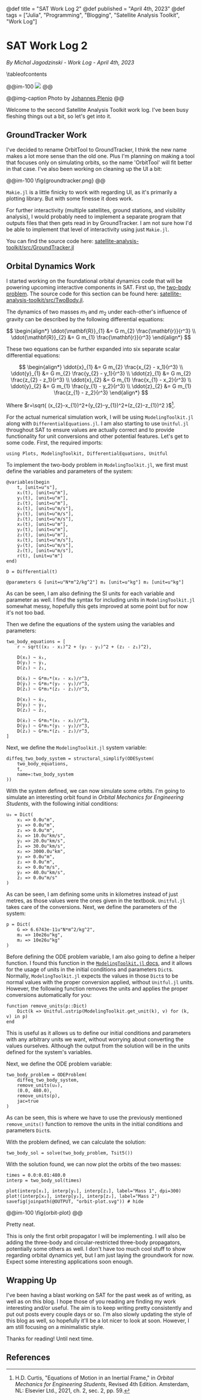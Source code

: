 @def title = "SAT Work Log 2"
@def published = "April 4th, 2023"
@def tags = ["Julia", "Programming", "Blogging", "Satellite Analysis Toolkit", "Work Log"]

# SAT Work Log 2

_By Michal Jagodzinski - Work Log - April 4th, 2023_

\tableofcontents

<!-- @def reeval = true -->

@@im-100
![](https://source.unsplash.com/DKix6Un55mw)
@@

@@img-caption
Photo by [Johannes Plenio](https://unsplash.com/photos/DKix6Un55mw)
@@

Welcome to the second Satellite Analysis Toolkit work log. I've been busy fleshing things out a bit, so let's get into it.

## GroundTracker Work

I've decided to rename OrbitTool to GroundTracker, I think the new name makes a lot more sense than the old one. Plus I'm planning on making a tool that focuses only on simulating orbits, so the name 'OrbitTool' will fit better in that case. I've also been working on cleaning up the UI a bit:

@@im-100
\fig{groundtracker.png}
@@

`Makie.jl` is a little finicky to work with regarding UI, as it's primarily a plotting library. But with some finesse it does work.

For further interactivity (multiple satellites, ground stations, and visibility analysis), I would probably need to implement a separate program that outputs files that then gets read in by GroundTracker. I am not sure how I'd be able to implement that level of interactivity using just `Makie.jl`.

You can find the source code here: [satellite-analysis-toolkit/src/GroundTracker.jl](https://github.com/MichaszJ/satellite-analysis-toolkit/blob/main/src/GroundTracker.jl)

## Orbital Dynamics Work

I started working on the foundational orbital dynamics code that will be powering upcoming interactive components in SAT. First up, the [two-body problem](https://en.wikipedia.org/wiki/Two-body_problem). The source code for this section can be found here: [satellite-analysis-toolkit/src/TwoBody.jl](https://github.com/MichaszJ/satellite-analysis-toolkit/blob/main/src/TwoBody.jl).

The dynamics of two masses $m_1$ and $m_2$ under each-other's influence of gravity can be described by the following differential equations:

$$
\begin{align*}
\ddot{\mathbf{R}}_{1} &= G m_{2} \frac{\mathbf{r}}{r^3} \\
\ddot{\mathbf{R}}_{2} &= G m_{1} \frac{\mathbf{r}}{r^3}
\end{align*}
$$

These two equations can be further expanded into six separate scalar differential equations:

$$
\begin{align*}
\ddot{x}_{1} &= G m_{2} \frac{x_{2} - x_1}{r^3} \\
\ddot{y}_{1} &= G m_{2} \frac{y_{2} - y_1}{r^3} \\
\ddot{z}_{1} &= G m_{2} \frac{z_{2} - z_1}{r^3} \\
\ddot{x}_{2} &= G m_{1} \frac{x_{1} - x_2}{r^3} \\
\ddot{y}_{2} &= G m_{1} \frac{y_{1} - y_2}{r^3} \\
\ddot{z}_{2} &= G m_{1} \frac{z_{1} - z_2}{r^3}
\end{align*}
$$

Where $r=\sqrt{ (x_{2}-x_{1})^2+(y_{2}-y_{1})^2+(z_{2}-z_{1})^2 }$[^1].

For the actual numerical simulation work, I will be using `ModelingToolkit.jl` along with `DifferentialEquations.jl`. I am also starting to use `Unitful.jl` throughout SAT to ensure values are actually correct and to provide functionality for unit conversions and other potential features. Let's get to some code. First, the required imports:

```julia:imports
using Plots, ModelingToolkit, DifferentialEquations, Unitful
```

To implement the two-body problem in `ModelingToolkit.jl`, we first must define the variables and parameters of the system:

```julia:definitions
@variables(begin
    t, [unit=u"s"],
    x₁(t), [unit=u"m"],
    y₁(t), [unit=u"m"],
    z₁(t), [unit=u"m"],
    ẋ₁(t), [unit=u"m/s"],
    ẏ₁(t), [unit=u"m/s"],
    ż₁(t), [unit=u"m/s"],
    x₂(t), [unit=u"m"],
    y₂(t), [unit=u"m"],
    z₂(t), [unit=u"m"],
    ẋ₂(t), [unit=u"m/s"],
    ẏ₂(t), [unit=u"m/s"],
    ż₂(t), [unit=u"m/s"],
    r(t), [unit=u"m"]
end)

D = Differential(t)

@parameters G [unit=u"N*m^2/kg^2"] m₁ [unit=u"kg"] m₂ [unit=u"kg"]
```

As can be seen, I am also defining the SI units for each variable and parameter as well. I find the syntax for including units in `ModelingToolkit.jl` somewhat messy, hopefully this gets improved at some point but for now it's not too bad.

Then we define the equations of the system using the variables and parameters:

```julia:eqns
two_body_equations = [
    r ~ sqrt((x₂ - x₁)^2 + (y₂ - y₁)^2 + (z₂ - z₁)^2),

    D(x₁) ~ ẋ₁,
    D(y₁) ~ ẏ₁,
    D(z₁) ~ ż₁,

    D(ẋ₁) ~ G*m₂*(x₂ - x₁)/r^3,
    D(ẏ₁) ~ G*m₂*(y₂ - y₁)/r^3,
    D(ż₁) ~ G*m₂*(z₂ - z₁)/r^3,

    D(x₂) ~ ẋ₂,
    D(y₂) ~ ẏ₂,
    D(z₂) ~ ż₂,

    D(ẋ₂) ~ G*m₁*(x₁ - x₂)/r^3,
    D(ẏ₂) ~ G*m₁*(y₁ - y₂)/r^3,
    D(ż₂) ~ G*m₁*(z₁ - z₂)/r^3,
]
```

Next, we define the `ModelingToolkit.jl` system variable:

```julia:sys
diffeq_two_body_system = structural_simplify(ODESystem(
    two_body_equations,
    t,
    name=:two_body_system
))
```

With the system defined, we can now simulate some orbits. I'm going to simulate an interesting orbit found in _Orbital Mechanics for Engineering Students_, with the following initial conditions:

```julia:init
u₀ = Dict(
    x₁ => 0.0u"m",
    y₁ => 0.0u"m",
    z₁ => 0.0u"m",
    ẋ₁ => 10.0u"km/s",
    ẏ₁ => 20.0u"km/s",
    ż₁ => 30.0u"km/s",
    x₂ => 3000.0u"km",
    y₂ => 0.0u"m",
    z₂ => 0.0u"m",
    ẋ₂ => 0.0u"m/s",
    ẏ₂ => 40.0u"km/s",
    ż₂ => 0.0u"m/s"
)
```

As can be seen, I am defining some units in kilometres instead of just metres, as those values were the ones given in the textbook. `Unitful.jl` takes care of the conversions. Next, we define the parameters of the system:

```julia:params
p = Dict(
    G => 6.6743e-11u"N*m^2/kg^2",
    m₁ => 10e26u"kg",
    m₂ => 10e26u"kg"
)
```

Before defining the ODE problem variable, I am also going to define a helper function. I found this function in the [`ModelingToolkit.jl` docs](https://docs.sciml.ai/ModelingToolkit/dev/basics/Validation/#Parameter-and-Initial-Condition-Values), and it allows for the usage of units in the initial conditions and parameters `Dict`s. Normally, `ModelingToolkit.jl` expects the values in those `Dict`s to be normal values with the proper conversion applied, without `Unitful.jl` units. However, the following function removes the units and applies the proper conversions automatically for you:

```julia:helper
function remove_units(p::Dict)
    Dict(k => Unitful.ustrip(ModelingToolkit.get_unit(k), v) for (k, v) in p)
end
```

This is useful as it allows us to define our initial conditions and parameters with any arbitrary units we want, without worrying about converting the values ourselves. Although the output from the solution will be in the units defined for the system's variables.

Next, we define the ODE problem variable:

```julia:prob
two_body_problem = ODEProblem(
    diffeq_two_body_system,
    remove_units(u₀),
    (0.0, 480.0),
    remove_units(p),
    jac=true
)
```

As can be seen, this is where we have to use the previously mentioned `remove_units()` function to remove the units in the initial conditions and parameters `Dict`s.

With the problem defined, we can calculate the solution:

```julia:sol
two_body_sol = solve(two_body_problem, Tsit5())
```

With the solution found, we can now plot the orbits of the two masses:

```julia:plot
times = 0.0:0.01:480.0
interp = two_body_sol(times)

plot(interp[x₁], interp[y₁], interp[z₁], label="Mass 1", dpi=300)
plot!(interp[x₂], interp[y₂], interp[z₂], label="Mass 2")
savefig(joinpath(@OUTPUT, "orbit-plot.svg")) # hide
```

@@im-100
\fig{orbit-plot}
@@

Pretty neat.

This is only the first orbit propagator I will be implementing. I will also be adding the three-body and circular-restricted three-body propagators, potentially some others as well. I don't have too much cool stuff to show regarding orbital dynamics yet, but I am just laying the groundwork for now. Expect some interesting applications soon enough.

## Wrapping Up

I've been having a blast working on SAT for the past week as of writing, as well as on this blog. I hope those of you reading are finding my work interesting and/or useful. The aim is to keep writing pretty consistently and put out posts every couple days or so. I'm also slowly updating the style of this blog as well, so hopefully it'll be a lot nicer to look at soon. However, I am still focusing on a minimalistic style.

Thanks for reading! Until next time.

## References

[^1]: H.D. Curtis, "Equations of Motion in an Inertial Frame," in _Orbital Mechanics for Engineering Students_, Revised 4th Edition. Amsterdam, NL: Elsevier Ltd., 2021, ch. 2, sec. 2, pp. 59.
